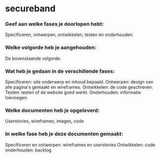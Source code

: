 # secureband

<h3>Geef aan welke fases je doorlopen hebt:</h3>
Specificeren, ontwerpen, ontwikkelen, testen en onderhouden.

<h3>Welke volgorde heb je aangehouden:</h3>
De bovenstaande volgorde.

<h3>Wat heb je gedaan in de verschillende fases:</h3>
Specificeren: site onderwerp en inhoud bepaald.
Ontwerpen: design van alle pagina's gemaakt en wireframes.
Ontwikkelen: de code geschreven.
Testen: testen of de website goed werkt.
Onderhouden: informatie toevoegen.

<h3>Welke documenten heb je opgeleverd:</h3>
Userstories, wireframes, images, code

<h3>In welke fase heb je deze documenten gemaakt:</h3>
Specificeren en ontwerpen: wireframes en userstories
Ontwikkelen: code
onderhouden: backlog

